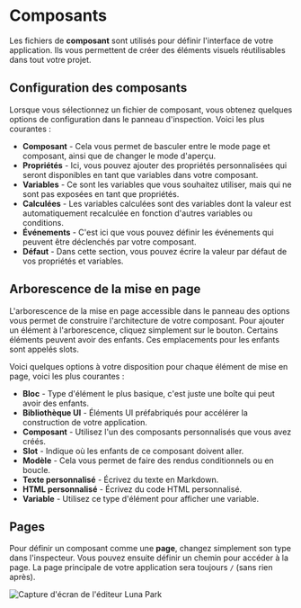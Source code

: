<script setup>
import {faSquare} from "@fortawesome/pro-regular-svg-icons";
import { faBolt, faBox, faGear, faPuzzlePiece, faQuoteLeft, faSprayCan, faCode } from "@fortawesome/pro-solid-svg-icons";

import Screen1 from '/assets/images/layout/components/screen1.png';
</script>

# Composants

Les fichiers de **composant** sont utilisés pour définir l'interface de votre application. Ils vous permettent de créer des éléments visuels réutilisables dans tout votre projet.

<DImage
:src="Screen1"
alt="Capture d'écran de l'éditeur Luna Park"
/>

## Configuration des composants

Lorsque vous sélectionnez un fichier de composant, vous obtenez quelques options de configuration dans le panneau d'inspection. Voici les plus courantes :

- **Composant** - Cela vous permet de basculer entre le mode page et composant, ainsi que de changer le mode d'aperçu.
- **Propriétés** - Ici, vous pouvez ajouter des propriétés personnalisées qui seront disponibles en tant que variables dans votre composant.
- **Variables** - Ce sont les variables que vous souhaitez utiliser, mais qui ne sont pas exposées en tant que propriétés.
- **Calculées** - Les variables calculées sont des variables dont la valeur est automatiquement recalculée en fonction d'autres variables ou conditions.
- **Événements** - C'est ici que vous pouvez définir les événements qui peuvent être déclenchés par votre composant.
- **Défaut** - Dans cette section, vous pouvez écrire la valeur par défaut de vos propriétés et variables.

## Arborescence de la mise en page

L'arborescence de la mise en page accessible dans le panneau des options vous permet de construire l'architecture de votre composant. Pour ajouter un élément à l'arborescence, cliquez simplement sur le bouton. Certains éléments peuvent avoir des enfants. Ces emplacements pour les enfants sont appelés slots.

Voici quelques options à votre disposition pour chaque élément de mise en page, voici les plus courantes :

- <LIcon :icon="faSquare" /> **Bloc** - Type d'élément le plus basique, c'est juste une boîte qui peut avoir des enfants.
- <LIcon :icon="faSprayCan" /> **Bibliothèque UI** - Éléments UI préfabriqués pour accélérer la construction de votre application.
- <LIcon :icon="faBox" /> **Composant** - Utilisez l'un des composants personnalisés que vous avez créés.
- <LIcon :icon="faPuzzlePiece" /> **Slot** - Indique où les enfants de ce composant doivent aller.
- <LIcon :icon="faGear" /> **Modèle** - Cela vous permet de faire des rendus conditionnels ou en boucle.
- <LIcon :icon="faQuoteLeft" /> **Texte personnalisé** - Écrivez du texte en Markdown.
- <LIcon :icon="faCode" /> **HTML personnalisé** - Écrivez du code HTML personnalisé.
- <LIcon :icon="faBolt" /> **Variable** - Utilisez ce type d'élément pour afficher une variable.

## Pages

Pour définir un composant comme une **page**, changez simplement son type dans l'inspecteur. Vous pouvez ensuite définir un chemin pour accéder à la page. La page principale de votre application sera toujours `/` (sans rien après).

![Capture d'écran de l'éditeur Luna Park](/assets/images/layout/components/gif1.gif)
